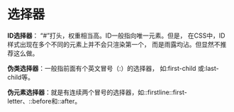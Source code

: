 # 选择器

**ID选择器**： “#”打头，权重相当高。ID一般指向唯一元素。但是， 在CSS中，ID样式出现在多个不同的元素上并不会只渲染第一个， 而是雨露均沾。但显然不推荐这么做。

**伪类选择器**：一般指前面有个英文冒号（:）的选择器， 如:first-child 或:last-child等。 

**伪元素选择器**：就是有连续两个冒号的选择器，如::firstline::first-letter、::before和::after。